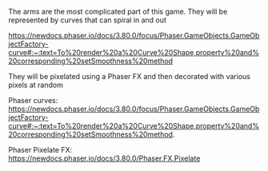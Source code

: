 
The arms are the most complicated part of this game. They will be represented by curves that can spiral in and out

https://newdocs.phaser.io/docs/3.80.0/focus/Phaser.GameObjects.GameObjectFactory-curve#:~:text=To%20render%20a%20Curve%20Shape,property%20and%20corresponding%20setSmoothness%20method

They will be pixelated using a Phaser FX and then decorated with various pixels at random

Phaser curves:
https://newdocs.phaser.io/docs/3.80.0/focus/Phaser.GameObjects.GameObjectFactory-curve#:~:text=To%20render%20a%20Curve%20Shape,property%20and%20corresponding%20setSmoothness%20method.

Phaser Pixelate FX:
https://newdocs.phaser.io/docs/3.80.0/Phaser.FX.Pixelate 